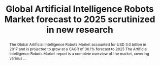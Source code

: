 ---
category: news
title: Global Artificial Intelligence Robots Market forecast to 2025 scrutinized in new research
abstract: The Global Artificial Intelligence Robots Market accounted for USD 3.0 billion in 2017 and is projected to grow at a CAGR of 30.1% forecast to 2025 The Artificial Intelligence Robots Market report is a complete overview of the market, covering various ...
publishedDateTime: 2019-03-08T14:54:00Z
sourceUrl: https://www.whatech.com/market-research/it/574576-global-artificial-intelligence-robots-market-in-depth-research-business-growth-statistics-technological-advancements-and-key-players-insights-by-2025
type: webcontent

provider:
  name: WhaTech
  id: default

images: 
    -url: https://www.bing.com/th?id=ON.232C87F9601737AF82C21614A3BB824B&pid=News
    width: 700
    height: 324
    quality: None
    title: None
    attribution: 
    focalRegion:
      x1: 0
      x2: 0
      y1: 0
      y2: 0

---